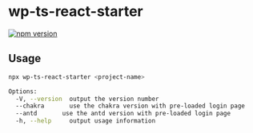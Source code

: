 # wp-ts-react-starter

[![npm version](https://badge.fury.io/js/wp-ts-react-starter.svg)](https://badge.fury.io/js/wp-ts-react-starter)



## Usage

```bash
npx wp-ts-react-starter <project-name>

Options:
  -V, --version  output the version number
  --chakra       use the chakra version with pre-loaded login page
  --antd       use the antd version with pre-loaded login page
  -h, --help     output usage information
```
